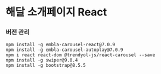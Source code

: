 # 해달 소개페이지 React


### 버전 관리
```
npm install -g embla-carousel-react@7.0.9
npm install -g embla-carousel-autoplay@7.0.9
npm i react react-dom @trendyol-js/react-carousel --save
npm install -g swiper@9.0.4
npm install -g bootstrap@8.5.5
```